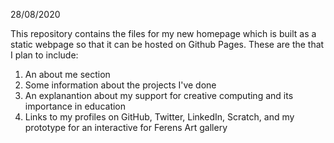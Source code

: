 28/08/2020

This repository contains the files for my new homepage which is built as a static webpage so that it can be hosted on Github Pages.
These are the that I plan to include:

1. An about me section
2. Some information about the projects I've done
3. An explanantion about my support for creative computing and its importance in education
4. Links to my profiles on GitHub, Twitter, LinkedIn, Scratch, and my prototype for an interactive for Ferens Art gallery
